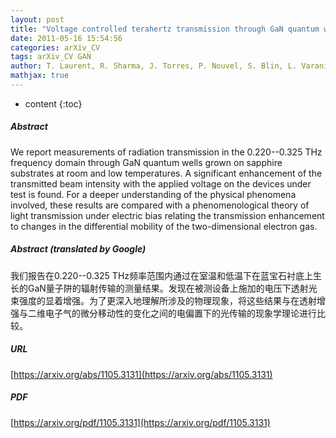 ```yaml
---
layout: post
title: "Voltage controlled terahertz transmission through GaN quantum wells"
date: 2011-05-16 15:54:56
categories: arXiv_CV
tags: arXiv_CV GAN
author: T. Laurent, R. Sharma, J. Torres, P. Nouvel, S. Blin, L. Varani, Y. Cordier, M. Chmielowska, S. Chenot, JP Faurie, B. Beaumont, P. Shiktorov, E. Starikov, V. Gruzinskis, V. Korotyevyev, V. Kochelap
mathjax: true
---
```


* content
{:toc}

##### Abstract
We report measurements of radiation transmission in the 0.220--0.325 THz frequency domain through GaN quantum wells grown on sapphire substrates at room and low temperatures. A significant enhancement of the transmitted beam intensity with the applied voltage on the devices under test is found. For a deeper understanding of the physical phenomena involved, these results are compared with a phenomenological theory of light transmission under electric bias relating the transmission enhancement to changes in the differential mobility of the two-dimensional electron gas.

##### Abstract (translated by Google)
我们报告在0.220--0.325 THz频率范围内通过在室温和低温下在蓝宝石衬底上生长的GaN量子阱的辐射传输的测量结果。发现在被测设备上施加的电压下透射光束强度的显着增强。为了更深入地理解所涉及的物理现象，将这些结果与在透射增强与二维电子气的微分移动性的变化之间的电偏置下的光传输的现象学理论进行比较。

##### URL
[https://arxiv.org/abs/1105.3131](https://arxiv.org/abs/1105.3131)

##### PDF
[https://arxiv.org/pdf/1105.3131](https://arxiv.org/pdf/1105.3131)


